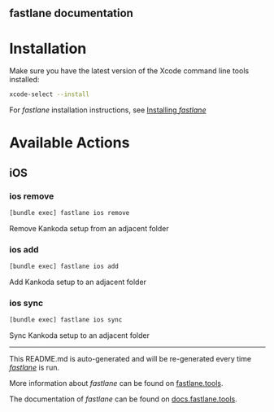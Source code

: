 fastlane documentation
----

# Installation

Make sure you have the latest version of the Xcode command line tools installed:

```sh
xcode-select --install
```

For _fastlane_ installation instructions, see [Installing _fastlane_](https://docs.fastlane.tools/#installing-fastlane)

# Available Actions

## iOS

### ios remove

```sh
[bundle exec] fastlane ios remove
```

Remove Kankoda setup from an adjacent folder

### ios add

```sh
[bundle exec] fastlane ios add
```

Add Kankoda setup to an adjacent folder

### ios sync

```sh
[bundle exec] fastlane ios sync
```

Sync Kankoda setup to an adjacent folder

----

This README.md is auto-generated and will be re-generated every time [_fastlane_](https://fastlane.tools) is run.

More information about _fastlane_ can be found on [fastlane.tools](https://fastlane.tools).

The documentation of _fastlane_ can be found on [docs.fastlane.tools](https://docs.fastlane.tools).
